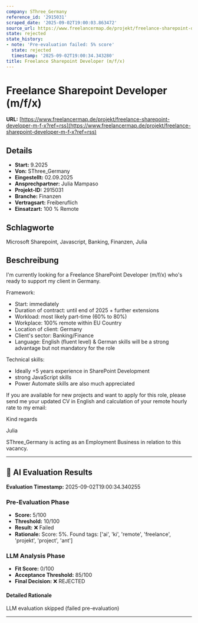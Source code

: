 ```yaml
---
company: SThree_Germany
reference_id: '2915031'
scraped_date: '2025-09-02T19:00:03.863472'
source_url: https://www.freelancermap.de/projekt/freelance-sharepoint-developer-m-f-x?ref=rss
state: rejected
state_history:
- note: 'Pre-evaluation failed: 5% score'
  state: rejected
  timestamp: '2025-09-02T19:00:34.343280'
title: Freelance Sharepoint Developer (m/f/x)
---
```



# Freelance Sharepoint Developer (m/f/x)
**URL:** [https://www.freelancermap.de/projekt/freelance-sharepoint-developer-m-f-x?ref=rss](https://www.freelancermap.de/projekt/freelance-sharepoint-developer-m-f-x?ref=rss)
## Details
- **Start:** 9.2025
- **Von:** SThree_Germany
- **Eingestellt:** 02.09.2025
- **Ansprechpartner:** Julia Mampaso
- **Projekt-ID:** 2915031
- **Branche:** Finanzen
- **Vertragsart:** Freiberuflich
- **Einsatzart:** 100
                                                % Remote

## Schlagworte
Microsoft Sharepoint, Javascript, Banking, Finanzen, Julia

## Beschreibung
I'm currently looking for a Freelance SharePoint Developer (m/f/x) who's ready to support my client in Germany.

Framework:
- Start: immediately
- Duration of contract: until end of 2025 + further extensions
- Workload: most likely part-time (60% to 80%)
- Workplace: 100% remote within EU Country
- Location of client: Germany
- Client's sector: Banking/Finance
- Language: English (fluent level) & German skills will be a strong advantage but not mandatory for the role

Technical skills:
- Ideally +5 years experience in SharePoint Development
- strong JavaScript skills
- Power Automate skills are also much appreciated

If you are available for new projects and want to apply for this role, please send me your updated CV in English and calculation of your remote hourly rate to my email:

Kind regards

Julia

SThree_Germany is acting as an Employment Business in relation to this vacancy.

---

## 🤖 AI Evaluation Results

**Evaluation Timestamp:** 2025-09-02T19:00:34.340255

### Pre-Evaluation Phase
- **Score:** 5/100
- **Threshold:** 10/100
- **Result:** ❌ Failed
- **Rationale:** Score: 5%. Found tags: ['ai', 'ki', 'remote', 'freelance', 'projekt', 'project', 'ant']

### LLM Analysis Phase
- **Fit Score:** 0/100
- **Acceptance Threshold:** 85/100
- **Final Decision:** ❌ REJECTED

#### Detailed Rationale
LLM evaluation skipped (failed pre-evaluation)

---
